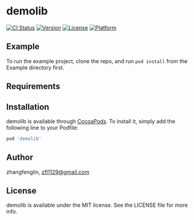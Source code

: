 # demolib

[![CI Status](https://img.shields.io/travis/zhangfenglin/demolib.svg?style=flat)](https://travis-ci.org/zhangfenglin/demolib)
[![Version](https://img.shields.io/cocoapods/v/demolib.svg?style=flat)](https://cocoapods.org/pods/demolib)
[![License](https://img.shields.io/cocoapods/l/demolib.svg?style=flat)](https://cocoapods.org/pods/demolib)
[![Platform](https://img.shields.io/cocoapods/p/demolib.svg?style=flat)](https://cocoapods.org/pods/demolib)

## Example

To run the example project, clone the repo, and run `pod install` from the Example directory first.

## Requirements

## Installation

demolib is available through [CocoaPods](https://cocoapods.org). To install
it, simply add the following line to your Podfile:

```ruby
pod 'demolib'
```

## Author

zhangfenglin, zfl1129@gmail.com

## License

demolib is available under the MIT license. See the LICENSE file for more info.

